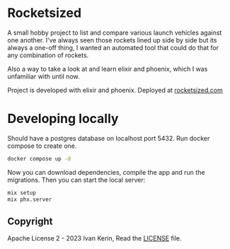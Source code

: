 # Rocketsized

A small hobby project to list and compare various launch vehicles against one another. I've always seen those rockets lined up side by side but its always a one-off thing, I wanted an automated tool that could do that for any combination of rockets.

Also a way to take a look at and learn elixir and phoenix, which I was unfamiliar with until now.

Project is developed with elixir and phoenix.
Deployed at [rocketsized.com](https://rocketsized.com)

# Developing locally

Should have a postgres database on localhost port 5432. Run docker compose to create one.

```bash
docker compose up -d
```

Now you can download dependencies, compile the app and run the migrations. Then you can start the local server:

```bash
mix setup
mix phx.server
```

## Copyright

Apache License 2 - 2023 Ivan Kerin, Read the [LICENSE](./LICENSE) file.
